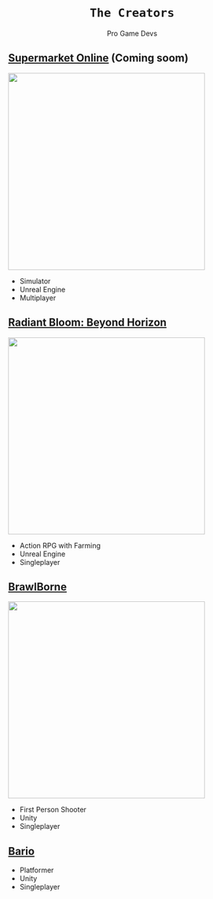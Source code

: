 <div align="center">
  <h1><code>The Creators</code></h1>
  <p>Pro Game Devs</p>
</div>

## [Supermarket Online](https://github.com/TheCreators) (Coming soom)

<image src="https://github.com/user-attachments/assets/f9ff362c-4974-40e5-a59e-f19b7766b8f7" height=400/>

- Simulator
- Unreal Engine
- Multiplayer

## [Radiant Bloom: Beyond Horizon](https://github.com/TheCreators/RadiantBloom-BeyondHorizon)

<image src="https://github.com/user-attachments/assets/8023a5b7-5673-4740-b384-4ba868190430" height=400/>

- Action RPG with Farming
- Unreal Engine
- Singleplayer

## [BrawlBorne](https://github.com/TheCreators/BrawlBorne)

<image src="https://github.com/user-attachments/assets/c876ff13-fd8c-478b-9477-a9692a99cb97" height=400/>

- First Person Shooter
- Unity
- Singleplayer

## [Bario](https://github.com/TheCreators/Bario)

- Platformer
- Unity
- Singleplayer
